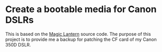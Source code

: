 # Create a bootable media for Canon DSLRs

This is based on the [Magic Lantern](https://www.magiclantern.fm/) source code. The purpose of this project is to 
provide me a backup for patching the CF card of my Canon 350D DSLR.
